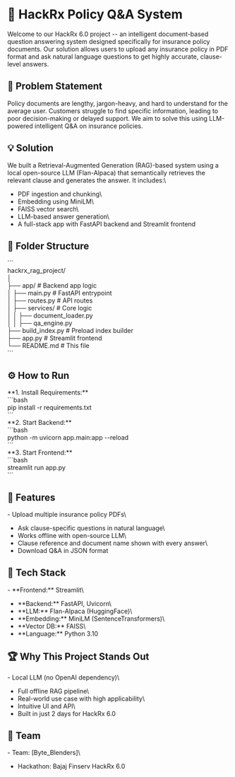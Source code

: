 # 📄 HackRx Policy Q&A System

Welcome to our HackRx 6.0 project -- an intelligent document-based
question answering system designed specifically for insurance policy
documents. Our solution allows users to upload any insurance policy in
PDF format and ask natural language questions to get highly accurate,
clause-level answers.

## 🚀 Problem Statement

Policy documents are lengthy, jargon-heavy, and hard to understand for
the average user. Customers struggle to find specific information,
leading to poor decision-making or delayed support. We aim to solve this
using LLM-powered intelligent Q&A on insurance policies.

## 💡 Solution

We built a Retrieval-Augmented Generation (RAG)-based system using a
local open-source LLM (Flan-Alpaca) that semantically retrieves the
relevant clause and generates the answer. It includes:\
- PDF ingestion and chunking\
- Embedding using MiniLM\
- FAISS vector search\
- LLM-based answer generation\
- A full-stack app with FastAPI backend and Streamlit frontend

## 📂 Folder Structure

\`\`\`\
hackrx_rag_project/\
│\
├── app/ \# Backend app logic\
│ ├── main.py \# FastAPI entrypoint\
│ ├── routes.py \# API routes\
│ ├── services/ \# Core logic\
│ │ ├── document_loader.py\
│ │ ├── qa_engine.py\
├── build_index.py \# Preload index builder\
├── app.py \# Streamlit frontend\
└── README.md \# This file\
\`\`\`

## ⚙️ How to Run

\*\*1. Install Requirements:\*\*\
\`\`\`bash\
pip install -r requirements.txt\
\`\`\`\
\*\*2. Start Backend:\*\*\
\`\`\`bash\
python -m uvicorn app.main:app \--reload\
\`\`\`\
\*\*3. Start Frontend:\*\*\
\`\`\`bash\
streamlit run app.py\
\`\`\`

## 📌 Features

\- Upload multiple insurance policy PDFs\
- Ask clause-specific questions in natural language\
- Works offline with open-source LLM\
- Clause reference and document name shown with every answer\
- Download Q&A in JSON format

## 🧠 Tech Stack

\- \*\*Frontend:\*\* Streamlit\
- \*\*Backend:\*\* FastAPI, Uvicorn\
- \*\*LLM:\*\* Flan-Alpaca (HuggingFace)\
- \*\*Embedding:\*\* MiniLM (SentenceTransformers)\
- \*\*Vector DB:\*\* FAISS\
- \*\*Language:\*\* Python 3.10

## 🏆 Why This Project Stands Out

\- Local LLM (no OpenAI dependency)\
- Full offline RAG pipeline\
- Real-world use case with high applicability\
- Intuitive UI and API\
- Built in just 2 days for HackRx 6.0

## 👥 Team

\- Team: \[Byte_Blenders\]\
- Hackathon: Bajaj Finserv HackRx 6.0
